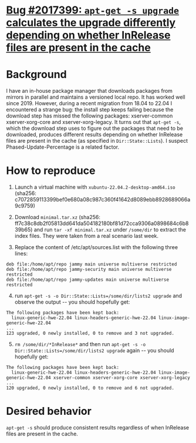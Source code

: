 # [Bug #2017399: `apt-get -s upgrade` calculates the upgrade differently depending on whether InRelease files are present in the cache ](https://bugs.launchpad.net/ubuntu/+source/apt/+bug/2017399)

# Background
I have an in-house package manager that downloads packages from mirrors in parallel and maintains a versioned local repo. It has worked well since 2019. However, during a recent migration from 18.04 to 22.04 I encountered a strange bug: the install step keeps failing because the download step has missed the following packages: xserver-common xserver-xorg-core and xserver-xorg-legacy. It turns out that `apt-get -s`, which the download step uses to figure out the packages that need to be downloaded, produces different results depending on whether InRelease files are present in the cache (as specified in `Dir::State::Lists`). I suspect Phased-Update-Percentage is a related factor.

# How to reproduce
1. Launch a virtual machine with `xubuntu-22.04.2-desktop-amd64.iso` (sha256: c7072859113399bef0e680a08c987c360f41642d8089ebb8928689066a9c9759)

2. Download `minimal.tar.xz` (sha256: ff7c38c8db2f05813dd641da504182180bf81d72cca9306a0898684c6b839b65) and run `tar -xf minimal.tar.xz` under `/some/dir` to extract the index files. They were taken from a real scenario last week.

3. Replace the content of /etc/apt/sources.list with the following three lines:
```
deb file:/home/apt/repo jammy main universe multiverse restricted
deb file:/home/apt/repo jammy-security main universe multiverse restricted
deb file:/home/apt/repo jammy-updates main universe multiverse restricted
```

4. run `apt-get -s -o Dir::State::Lists=/some/dir/lists2 upgrade` and observe the output -- you should hopefully get:
```
The following packages have been kept back:
  linux-generic-hwe-22.04 linux-headers-generic-hwe-22.04 linux-image-generic-hwe-22.04
...
123 upgraded, 0 newly installed, 0 to remove and 3 not upgraded.
```

5. `rm /some/dir/*InRelease*` and then run `apt-get -s -o Dir::State::Lists=/some/dir/lists2 upgrade` again -- you should hopefully get:
```
The following packages have been kept back:
  linux-generic-hwe-22.04 linux-headers-generic-hwe-22.04 linux-image-generic-hwe-22.04 xserver-common xserver-xorg-core xserver-xorg-legacy
...
120 upgraded, 0 newly installed, 0 to remove and 6 not upgraded.
```

# Desired behavior
`apt-get -s` should produce consistent results regardless of when InRelease files are present in the cache.
